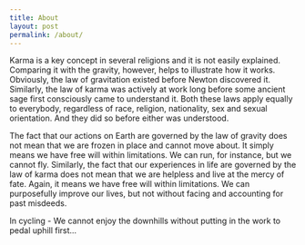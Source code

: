 ```yaml
---
title: About
layout: post
permalink: /about/
---
```


Karma is a key concept in several religions and it is not easily explained. Comparing it with the gravity, however, helps to illustrate how it works. Obviously, the law of gravitation existed before Newton discovered it. Similarly, the law of karma was actively at work long before some ancient sage first consciously came to understand it. Both these laws apply equally to everybody, regardless of race, religion, nationality, sex and sexual orientation. And they did so before either was understood.

The fact that our actions on Earth are governed by the law of gravity does not mean that we are frozen in place and cannot move about. It simply means we have free will within limitations. We can run, for instance, but we cannot fly. Similarly, the fact that our experiences in life are governed by the law of karma does not mean that we are helpless and live at the mercy of fate. Again, it means we have free will within limitations. We can purposefully improve our lives, but not without facing and accounting for past misdeeds.


In cycling - We cannot enjoy the downhills without putting in the work to pedal uphill first...

